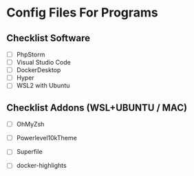 # Config Files For Programs

## Checklist Software

- [ ] PhpStorm  
- [ ] Visual Studio Code  
- [ ] DockerDesktop
- [ ] Hyper
- [ ] WSL2 with Ubuntu
  
## Checklist Addons (WSL+UBUNTU / MAC)

- [ ] OhMyZsh
- [ ] Powerlevel10kTheme
- [ ] Superfile
- [ ] docker-highlights
      
